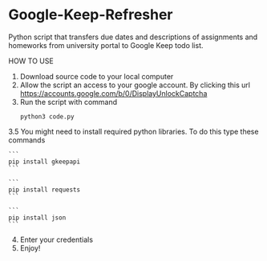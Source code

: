 # Google-Keep-Refresher

Python script that transfers due dates and descriptions of assignments and homeworks from university portal to Google Keep todo list.

HOW TO USE
1. Download source code to your local computer
2. Allow the script an access to your google account. By clicking this url https://accounts.google.com/b/0/DisplayUnlockCaptcha
3. Run the script with command  
    ```
    python3 code.py
    ```
    
3.5 You might need to install required python libraries. To do this type these commands

    ```
    pip install gkeepapi
    ```

    ```
    pip install requests
    ```

    ```
    pip install json
    ```
    
4. Enter your credentials
5. Enjoy!
